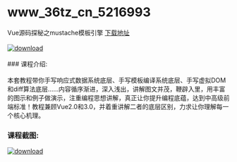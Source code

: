 # www_36tz_cn_5216993
Vue源码探秘之mustache模板引擎
[下载地址](http://www.36tz.cn/article/5216993 "下载地址")
<br/></br>[![download](http://36tz.cn/muke_img/2020_12_2-69-300x169.png "下载地址")](http://www.36tz.cn/article/5216993 "下载地址")
<br/></br>### 课程介绍:<br/></br>本套教程带你手写响应式数据系统底层、手写模板编译系统底层、手写虚拟DOM和diff算法底层……内容循序渐进，深入浅出，讲解图文并茂，鞭辟入里，用丰富的图示和例子做演示，注重编程思想讲解，真正让你提升编程底蕴，达到中高级前端标准！教程兼顾Vue2.0和3.0，并着重讲解二者的底层区别，力求让你理解每一个核心机理。

### 课程截图:
[![download](http://36tz.cn/muke_img/2020_12_1-75.png "下载地址")](http://www.36tz.cn/article/5216993 "下载地址")
